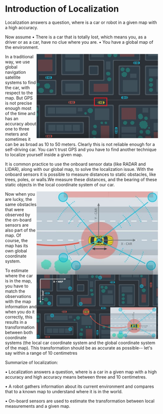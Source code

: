 # Introduction of Localization
 Localization answers a question, where is a car or robot in a given map with a high accuracy.

Now assume 
•	There is a car that is totally lost, which means you, as a driver or as a car, have no clue where you are. 
•	You have a global map of the environment.

  <img src="./img/1.jpg" alt="  a global map of the environment" style="width: 400px;" align="right">


In a traditional way, we use global navigation satellite systems to find the car, with respect to the map. But GPS is not precise enough most of the time and has an accuracy about one to three meters and sometimes it can be as broad as 10 to 50 meters. Clearly this is not reliable enough for a self-driving car. You can't trust GPS and you have to find another technique to localize yourself inside a given map. 

It is common practice to use the onboard sensor data (like RADAR and LIDAR), along with our global map, to solve the localization issue. With the onboard sensors it is possible to measure distances to static obstacles, like trees, poles, or walls.We measure these distances, and the bearing of these static objects in the local coordinate system of our car. 


  <img src="./img/2.jpg" alt=" a local coordinate system of our cart" style="width: 400px;" align="right">

Now when you are lucky, the same obstacles that were observed by the on-board sensors are also part of the map. Of course, the map has its own global coordinate system. 
  <img src="./img/3.jpg" alt=" a global coordinate system" style="width: 400px;" align="right">

To estimate where the car is in the map, you have to match the observations with the map information and when you do it correctly, this results in a transformation between both coordinate systems (the local car coordinate system and the global coordinate system of the map). This transformation should be as accurate as possible-- let's say within a range of 10 centimetres 


Summarize of localization:

•	Localization answers a question, where is a car in a given map with a high accuracy and high accuracy means between three and 10 centimetres. 

•	A robot gathers information about its current environment and compares that to a known map to understand where it is in the world.


•	On-board sensors are used to estimate the transformation between local measurements and a given map. 

